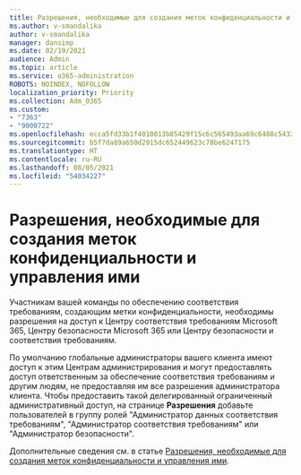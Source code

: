 ```yaml
---
title: Разрешения, необходимые для создания меток конфиденциальности и управления ими
ms.author: v-smandalika
author: v-smandalika
manager: dansimp
ms.date: 02/19/2021
audience: Admin
ms.topic: article
ms.service: o365-administration
ROBOTS: NOINDEX, NOFOLLOW
localization_priority: Priority
ms.collection: Adm_O365
ms.custom:
- "7363"
- "9000722"
ms.openlocfilehash: ecca5fd33b1f4010013b85429f15c6c565493aa69c6488c5432a7bb29432f738
ms.sourcegitcommit: b5f7da89a650d2915dc652449623c78be6247175
ms.translationtype: HT
ms.contentlocale: ru-RU
ms.lasthandoff: 08/05/2021
ms.locfileid: "54034227"
---
```

# <a name="permissions-required-to-create-and-manage-sensitivity-labels"></a>Разрешения, необходимые для создания меток конфиденциальности и управления ими

Участникам вашей команды по обеспечению соответствия требованиям, создающим метки конфиденциальности, необходимы разрешения на доступ к Центру соответствия требованиям Microsoft 365, Центру безопасности Microsoft 365 или Центру безопасности и соответствия требованиям.

По умолчанию глобальные администраторы вашего клиента имеют доступ к этим Центрам администрирования и могут предоставлять доступ ответственным за обеспечение соответствия требованиям и другим людям, не предоставляя им все разрешения администратора клиента. Чтобы предоставить такой делегированный ограниченный административный доступ, на странице **Разрешения** добавьте пользователей в группу ролей "Администратор данных соответствия требованиям", "Администратор соответствия требованиям" или "Администратор безопасности".

Дополнительные сведения см. в статье [Разрешения, необходимые для создания меток конфиденциальности и управления ими](https://docs.microsoft.com/microsoft-365/compliance/get-started-with-sensitivity-labels).